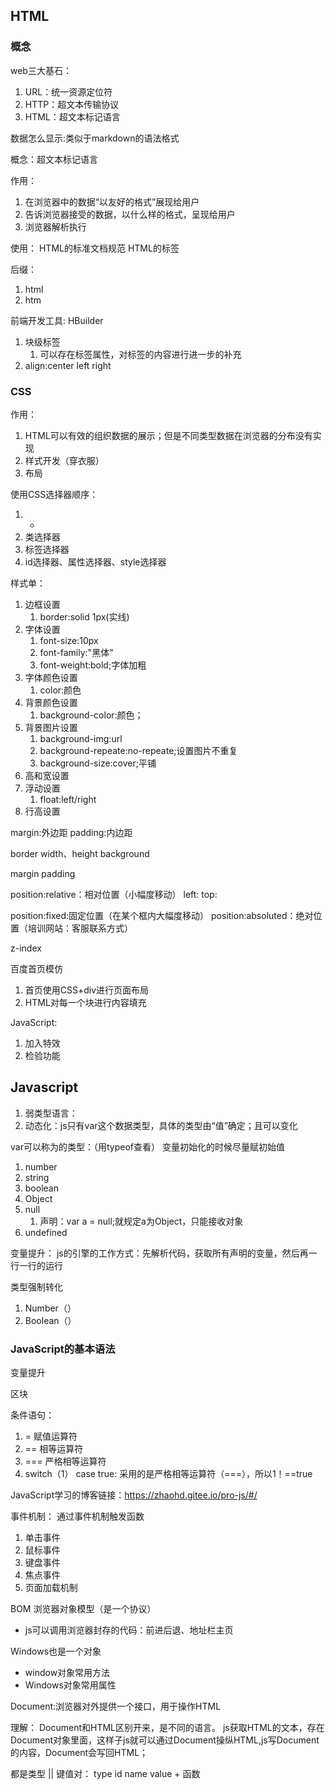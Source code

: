 ## HTML

### 概念

web三大基石：
1. URL：统一资源定位符
2. HTTP：超文本传输协议
2. HTML：超文本标记语言

数据怎么显示:类似于markdown的语法格式

概念：超文本标记语言

作用：
1. 在浏览器中的数据“以友好的格式”展现给用户
2. 告诉浏览器接受的数据，以什么样的格式，呈现给用户
3. 浏览器解析执行

使用：
HTML的标准文档规范
HTML的标签

后缀：
1. html
2. htm

前端开发工具:
HBuilder


1. 块级标签
	1. 可以存在标签属性，对标签的内容进行进一步的补充
2. align:center left right

### CSS 

作用：
1. HTML可以有效的组织数据的展示；但是不同类型数据在浏览器的分布没有实现
2. 样式开发（穿衣服）
3. 布局

使用CSS选择器顺序：
1. *
2. 类选择器
3. 标签选择器
4. id选择器、属性选择器、style选择器

样式单：
1. 边框设置
	1. border:solid 1px(实线)
2. 字体设置
	1. font-size:10px
	2. font-family:"黑体"
	3. font-weight:bold;字体加粗
3. 字体颜色设置
	1. color:颜色
4. 背景颜色设置
	1. background-color:颜色；
5. 背景图片设置
	1. background-img:url
	2. background-repeate:no-repeate;设置图片不重复
	3. background-size:cover;平铺
6. 高和宽设置
7. 浮动设置
	1. float:left/right
8. 行高设置

margin:外边距
padding:内边距

border
width、height
background

margin
padding

position:relative：相对位置（小幅度移动）
left:
top:

position:fixed:固定位置（在某个框内大幅度移动）
position:absoluted：绝对位置（培训网站：客服联系方式）

z-index

百度首页模仿
1. 首页使用CSS+div进行页面布局
2. HTML对每一个块进行内容填充

JavaScript:
1. 加入特效
2. 检验功能


## Javascript

1. 弱类型语言：
2. 动态化：js只有var这个数据类型，具体的类型由“值”确定；且可以变化

var可以称为的类型：（用typeof查看）
变量初始化的时候尽量赋初始值
1. number
2. string
3. boolean
4. Object
5. null
	1. 声明：var a = null;就规定a为Object，只能接收对象
6. undefined

变量提升：
js的引擎的工作方式：先解析代码，获取所有声明的变量，然后再一行一行的运行

类型强制转化
1. Number（）
2. Boolean（）

### JavaScript的基本语法

变量提升

区块

条件语句：
1. = 赋值运算符
2. == 相等运算符
3. === 严格相等运算符
4. switch（1） case true: 采用的是严格相等运算符（===），所以1！==true

JavaScript学习的博客链接：https://zhaohd.gitee.io/pro-js/#/

事件机制：
通过事件机制触发函数
1. 单击事件
2. 鼠标事件
3. 键盘事件
4. 焦点事件
5. 页面加载机制

BOM 浏览器对象模型（是一个协议）
- js可以调用浏览器封存的代码：前进后退、地址栏主页

Windows也是一个对象
- window对象常用方法
- Windows对象常用属性  

Document:浏览器对外提供一个接口，用于操作HTML

理解：
Document和HTML区别开来，是不同的语言。
js获取HTML的文本，存在Document对象里面，这样子js就可以通过Document操纵HTML,js写Document的内容，Document会写回HTML；

都是类型 || 键值对： type  id name value + 函数 